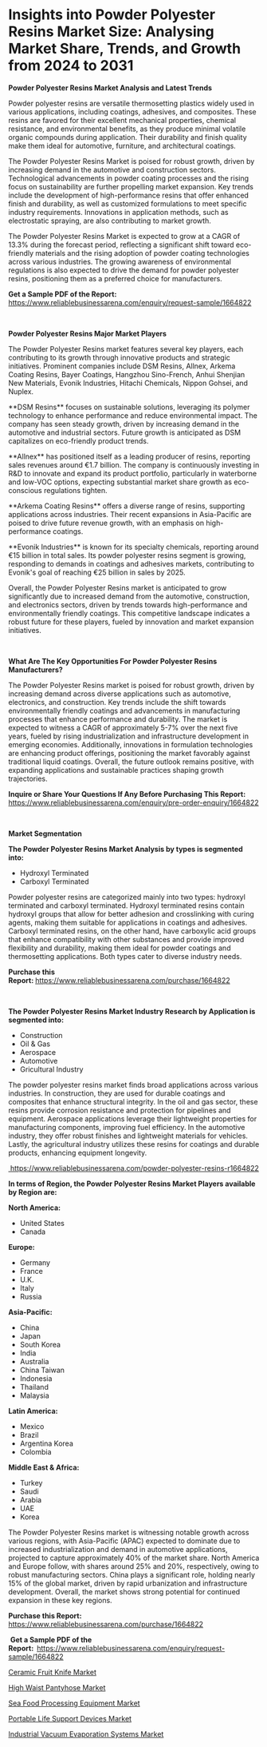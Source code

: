 <p><h1>Insights into Powder Polyester Resins Market Size: Analysing Market Share, Trends, and Growth from 2024 to 2031</h1></p><p><strong>Powder Polyester Resins Market Analysis and Latest Trends</strong></p>
<p><p>Powder polyester resins are versatile thermosetting plastics widely used in various applications, including coatings, adhesives, and composites. These resins are favored for their excellent mechanical properties, chemical resistance, and environmental benefits, as they produce minimal volatile organic compounds during application. Their durability and finish quality make them ideal for automotive, furniture, and architectural coatings.</p><p>The Powder Polyester Resins Market is poised for robust growth, driven by increasing demand in the automotive and construction sectors. Technological advancements in powder coating processes and the rising focus on sustainability are further propelling market expansion. Key trends include the development of high-performance resins that offer enhanced finish and durability, as well as customized formulations to meet specific industry requirements. Innovations in application methods, such as electrostatic spraying, are also contributing to market growth. </p><p>The Powder Polyester Resins Market is expected to grow at a CAGR of 13.3% during the forecast period, reflecting a significant shift toward eco-friendly materials and the rising adoption of powder coating technologies across various industries. The growing awareness of environmental regulations is also expected to drive the demand for powder polyester resins, positioning them as a preferred choice for manufacturers.</p></p>
<p><strong>Get a Sample PDF of the Report:&nbsp;</strong> <a href="https://www.reliablebusinessarena.com/enquiry/request-sample/1664822?utm_campaign=1332&utm_medium=2&utm_source=Github&utm_content=ia&utm_term=29092024&utm_id=powder-polyester-resins">https://www.reliablebusinessarena.com/enquiry/request-sample/1664822</a></p>
<p>&nbsp;</p>
<p><strong>Powder Polyester Resins Major Market Players</strong></p>
<p><p>The Powder Polyester Resins market features several key players, each contributing to its growth through innovative products and strategic initiatives. Prominent companies include DSM Resins, Allnex, Arkema Coating Resins, Bayer Coatings, Hangzhou Sino-French, Anhui Shenjian New Materials, Evonik Industries, Hitachi Chemicals, Nippon Gohsei, and Nuplex.</p><p>**DSM Resins** focuses on sustainable solutions, leveraging its polymer technology to enhance performance and reduce environmental impact. The company has seen steady growth, driven by increasing demand in the automotive and industrial sectors. Future growth is anticipated as DSM capitalizes on eco-friendly product trends.</p><p>**Allnex** has positioned itself as a leading producer of resins, reporting sales revenues around €1.7 billion. The company is continuously investing in R&D to innovate and expand its product portfolio, particularly in waterborne and low-VOC options, expecting substantial market share growth as eco-conscious regulations tighten.</p><p>**Arkema Coating Resins** offers a diverse range of resins, supporting applications across industries. Their recent expansions in Asia-Pacific are poised to drive future revenue growth, with an emphasis on high-performance coatings.</p><p>**Evonik Industries** is known for its specialty chemicals, reporting around €15 billion in total sales. Its powder polyester resins segment is growing, responding to demands in coatings and adhesives markets, contributing to Evonik's goal of reaching €25 billion in sales by 2025.</p><p>Overall, the Powder Polyester Resins market is anticipated to grow significantly due to increased demand from the automotive, construction, and electronics sectors, driven by trends towards high-performance and environmentally friendly coatings. This competitive landscape indicates a robust future for these players, fueled by innovation and market expansion initiatives.</p></p>
<p>&nbsp;</p>
<p><strong>What Are The Key Opportunities For Powder Polyester Resins Manufacturers?</strong></p>
<p><p>The Powder Polyester Resins market is poised for robust growth, driven by increasing demand across diverse applications such as automotive, electronics, and construction. Key trends include the shift towards environmentally friendly coatings and advancements in manufacturing processes that enhance performance and durability. The market is expected to witness a CAGR of approximately 5-7% over the next five years, fueled by rising industrialization and infrastructure development in emerging economies. Additionally, innovations in formulation technologies are enhancing product offerings, positioning the market favorably against traditional liquid coatings. Overall, the future outlook remains positive, with expanding applications and sustainable practices shaping growth trajectories.</p></p>
<p><strong>Inquire or Share Your Questions If Any Before Purchasing This Report:</strong> <a href="https://www.reliablebusinessarena.com/enquiry/pre-order-enquiry/1664822?utm_campaign=1332&utm_medium=2&utm_source=Github&utm_content=ia&utm_term=29092024&utm_id=powder-polyester-resins">https://www.reliablebusinessarena.com/enquiry/pre-order-enquiry/1664822</a></p>
<p>&nbsp;</p>
<p><strong>Market Segmentation</strong></p>
<p><strong>The Powder Polyester Resins Market Analysis by types is segmented into:</strong></p>
<p><ul><li>Hydroxyl Terminated</li><li>Carboxyl Terminated</li></ul></p>
<p><p>Powder polyester resins are categorized mainly into two types: hydroxyl terminated and carboxyl terminated. Hydroxyl terminated resins contain hydroxyl groups that allow for better adhesion and crosslinking with curing agents, making them suitable for applications in coatings and adhesives. Carboxyl terminated resins, on the other hand, have carboxylic acid groups that enhance compatibility with other substances and provide improved flexibility and durability, making them ideal for powder coatings and thermosetting applications. Both types cater to diverse industry needs.</p></p>
<p><strong>Purchase this Report:&nbsp;</strong><a href="https://www.reliablebusinessarena.com/purchase/1664822?utm_campaign=1332&utm_medium=2&utm_source=Github&utm_content=ia&utm_term=29092024&utm_id=powder-polyester-resins">https://www.reliablebusinessarena.com/purchase/1664822</a></p>
<p>&nbsp;</p>
<p><strong>The Powder Polyester Resins Market Industry Research by Application is segmented into:</strong></p>
<p><ul><li>Construction</li><li>Oil & Gas</li><li>Aerospace</li><li>Automotive</li><li>Gricultural Industry</li></ul></p>
<p><p>The powder polyester resins market finds broad applications across various industries. In construction, they are used for durable coatings and composites that enhance structural integrity. In the oil and gas sector, these resins provide corrosion resistance and protection for pipelines and equipment. Aerospace applications leverage their lightweight properties for manufacturing components, improving fuel efficiency. In the automotive industry, they offer robust finishes and lightweight materials for vehicles. Lastly, the agricultural industry utilizes these resins for coatings and durable products, enhancing equipment longevity.</p></p>
<p><a href="https://www.reliablebusinessarena.com/powder-polyester-resins-r1664822?utm_campaign=1332&utm_medium=2&utm_source=Github&utm_content=ia&utm_term=29092024&utm_id=powder-polyester-resins">&nbsp;https://www.reliablebusinessarena.com/powder-polyester-resins-r1664822</a></p>
<p><strong>In terms of Region, the Powder Polyester Resins Market Players available by Region are:</strong></p>
<p>
    <p> <strong> North America: </strong>
        <ul>
            <li>United States</li>
            <li>Canada</li>
        </ul>
        </p> 
    <p> <strong> Europe: </strong>
        <ul>
            <li>Germany</li>
            <li>France</li>
            <li>U.K.</li>
            <li>Italy</li>
            <li>Russia</li>
        </ul>
        </p> 
    <p> <strong> Asia-Pacific: </strong>
        <ul>
            <li>China</li>
            <li>Japan</li>
            <li>South Korea</li>
            <li>India</li>
            <li>Australia</li>
            <li>China Taiwan</li>
            <li>Indonesia</li>
            <li>Thailand</li>
            <li>Malaysia</li>
        </ul>
        </p> 
    <p> <strong> Latin America: </strong>
        <ul>
            <li>Mexico</li>
            <li>Brazil</li>
            <li>Argentina Korea</li>
            <li>Colombia</li>
        </ul>
        </p> 
    <p> <strong> Middle East & Africa: </strong>
        <ul>
            <li>Turkey</li>
            <li>Saudi</li>
            <li>Arabia</li>
            <li>UAE</li>
            <li>Korea</li>
        </ul>
    </p>
    </p>
<p><p>The Powder Polyester Resins market is witnessing notable growth across various regions, with Asia-Pacific (APAC) expected to dominate due to increased industrialization and demand in automotive applications, projected to capture approximately 40% of the market share. North America and Europe follow, with shares around 25% and 20%, respectively, owing to robust manufacturing sectors. China plays a significant role, holding nearly 15% of the global market, driven by rapid urbanization and infrastructure development. Overall, the market shows strong potential for continued expansion in these key regions.</p></p>
<p><strong>Purchase this Report: </strong><a href="https://www.reliablebusinessarena.com/purchase/1664822?utm_campaign=1332&utm_medium=2&utm_source=Github&utm_content=ia&utm_term=29092024&utm_id=powder-polyester-resins">https://www.reliablebusinessarena.com/purchase/1664822</a></p>
<p>&nbsp;<strong>Get a Sample PDF of the Report:&nbsp;&nbsp;</strong><a href="https://www.reliablebusinessarena.com/enquiry/request-sample/1664822?utm_campaign=1332&utm_medium=2&utm_source=Github&utm_content=ia&utm_term=29092024&utm_id=powder-polyester-resins">https://www.reliablebusinessarena.com/enquiry/request-sample/1664822</a></p>
<p><strong></strong></p>
<p><p><a href="https://www.linkedin.com/pulse/insights-ceramic-fruit-knife-market-players-size-geographical-rp2ff?utm_campaign=1332&utm_medium=2&utm_source=Github&utm_content=ia&utm_term=29092024&utm_id=powder-polyester-resins">Ceramic Fruit Knife Market</a></p><p><a href="https://www.linkedin.com/pulse/high-waist-pantyhose-industry-insights-report-analyzing-market-e9nvf?utm_campaign=1332&utm_medium=2&utm_source=Github&utm_content=ia&utm_term=29092024&utm_id=powder-polyester-resins">High Waist Pantyhose Market</a></p><p><a href="https://issuu.com/reportprime-2/docs/sea-food-processing-equipment-marke_e49a6522464085?utm_campaign=1332&utm_medium=2&utm_source=Github&utm_content=ia&utm_term=29092024&utm_id=powder-polyester-resins">Sea Food Processing Equipment Market</a></p><p><a href="https://github.com/luckyshygirl/Market-Research-Report-List-6/blob/main/portable-life-support-devices-market.md?utm_campaign=1332&utm_medium=2&utm_source=Github&utm_content=ia&utm_term=29092024&utm_id=powder-polyester-resins">Portable Life Support Devices Market</a></p><p><a href="https://issuu.com/reportprime-2/docs/industrial-vacuum-evaporation-syste_6c7f569d3d9e84?utm_campaign=1332&utm_medium=2&utm_source=Github&utm_content=ia&utm_term=29092024&utm_id=powder-polyester-resins">Industrial Vacuum Evaporation Systems Market</a></p></p>